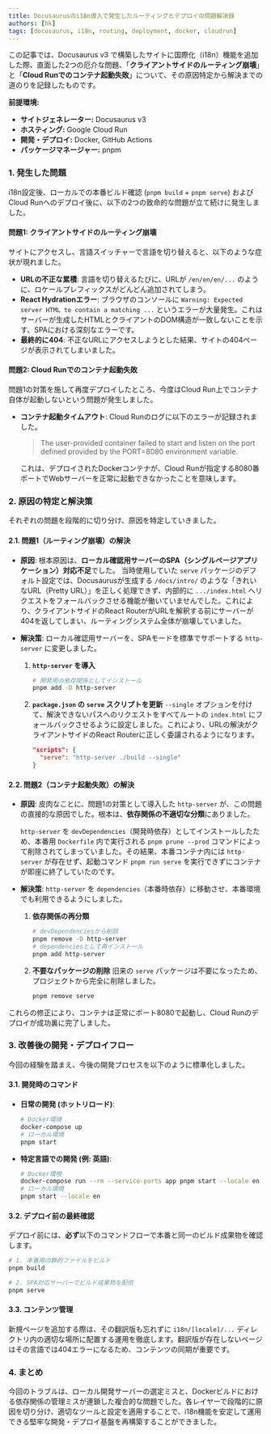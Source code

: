 ```yaml
---
title: Docusaurusのi18n導入で発生したルーティングとデプロイの問題解決録
authors: [hk]
tags: [docusaurus, i18n, routing, deployment, docker, cloudrun]
---
```


この記事では、Docusaurus v3 で構築したサイトに国際化（i18n）機能を追加した際、直面した2つの厄介な問題、「**クライアントサイドのルーティング崩壊**」と「**Cloud Runでのコンテナ起動失敗**」について、その原因特定から解決までの道のりを記録したものです。

**前提環境:**

*   **サイトジェネレーター:** Docusaurus v3
*   **ホスティング:** Google Cloud Run
*   **開発・デプロイ:** Docker, GitHub Actions
*   **パッケージマネージャー:** pnpm

<!-- truncate -->

### 1. 発生した問題

i18n設定後、ローカルでの本番ビルド確認 (`pnpm build` + `pnpm serve`) およびCloud Runへのデプロイ後に、以下の2つの致命的な問題が立て続けに発生しました。

#### 問題1: クライアントサイドのルーティング崩壊

サイトにアクセスし、言語スイッチャーで言語を切り替えると、以下のような症状が現れました。

*   **URLの不正な累積**: 言語を切り替えるたびに、URLが `/en/en/en/...` のように、ロケールプレフィックスがどんどん追加されてしまう。
*   **React Hydrationエラー**: ブラウザのコンソールに `Warning: Expected server HTML to contain a matching ...` というエラーが大量発生。これはサーバーが生成したHTMLとクライアントのDOM構造が一致しないことを示す、SPAにおける深刻なエラーです。
*   **最終的に404**: 不正なURLにアクセスしようとした結果、サイトの404ページが表示されてしまいました。

#### 問題2: Cloud Runでのコンテナ起動失敗

問題1の対策を施して再度デプロイしたところ、今度はCloud Run上でコンテナ自体が起動しないという問題が発生しました。

*   **コンテナ起動タイムアウト**: Cloud Runのログに以下のエラーが記録されました。
    > The user-provided container failed to start and listen on the port defined provided by the PORT=8080 environment variable.

    これは、デプロイされたDockerコンテナが、Cloud Runが指定する8080番ポートでWebサーバーを正常に起動できなかったことを意味します。

### 2. 原因の特定と解決策

それぞれの問題を段階的に切り分け、原因を特定していきました。

#### 2.1. 問題1（ルーティング崩壊）の解決

*   **原因**:
    根本原因は、**ローカル確認用サーバーのSPA（シングルページアプリケーション）対応不足**でした。
    当時使用していた `serve` パッケージのデフォルト設定では、Docusaurusが生成する `/docs/intro/` のような「きれいなURL（Pretty URL）」を正しく処理できず、内部的に `.../index.html` へリクエストをフォールバックさせる機能が働いていませんでした。これにより、クライアントサイドのReact RouterがURLを解釈する前にサーバーが404を返してしまい、ルーティングシステム全体が崩壊していました。

*   **解決策**:
    ローカル確認用サーバーを、SPAモードを標準でサポートする `http-server` に変更しました。

    1.  **`http-server` を導入**
        ```bash
        # 開発用の依存関係としてインストール
        pnpm add -D http-server
        ```

    2.  **`package.json` の `serve` スクリプトを更新**
        `--single` オプションを付けて、解決できないパスへのリクエストをすべてルートの `index.html` にフォールバックさせるように設定しました。これにより、URLの解決がクライアントサイドのReact Routerに正しく委譲されるようになります。
        ```json:package.json
        "scripts": {
          "serve": "http-server ./build --single"
        }
        ```

#### 2.2. 問題2（コンテナ起動失敗）の解決

*   **原因**:
    皮肉なことに、問題1の対策として導入した `http-server` が、この問題の直接的な原因でした。根本は、**依存関係の不適切な分類**にありました。

    `http-server` を `devDependencies`（開発時依存）としてインストールしたため、本番用 `Dockerfile` 内で実行される `pnpm prune --prod` コマンドによって削除されてしまっていました。その結果、本番コンテナ内には `http-server` が存在せず、起動コマンド `pnpm run serve` を実行できずにコンテナが即座に終了していたのです。

*   **解決策**:
    `http-server` を `dependencies`（本番時依存）に移動させ、本番環境でも利用できるようにしました。

    1.  **依存関係の再分類**
        ```bash
        # devDependenciesから削除
        pnpm remove -D http-server
        # dependenciesとして再インストール
        pnpm add http-server
        ```
    2.  **不要なパッケージの削除**
        旧来の `serve` パッケージは不要になったため、プロジェクトから完全に削除しました。
        ```bash
        pnpm remove serve
        ```

これらの修正により、コンテナは正常にポート8080で起動し、Cloud Runのデプロイが成功裏に完了しました。

### 3. 改善後の開発・デプロイフロー

今回の経験を踏まえ、今後の開発プロセスを以下のように標準化しました。

#### 3.1. 開発時のコマンド

*   **日常の開発 (ホットリロード)**:
    ```bash
    # Docker環境
    docker-compose up
    # ローカル環境
    pnpm start
    ```
*   **特定言語での開発 (例: 英語)**:
    ```bash
    # Docker環境
    docker-compose run --rm --service-ports app pnpm start --locale en --host 0.0.0.0
    # ローカル環境
    pnpm start --locale en
    ```

#### 3.2. デプロイ前の最終確認

デプロイ前には、**必ず**以下のコマンドフローで本番と同一のビルド成果物を確認します。
```bash
# 1. 本番用の静的ファイルをビルド
pnpm build

# 2. SPA対応サーバーでビルド成果物を配信
pnpm serve
```

#### 3.3. コンテンツ管理

新規ページを追加する際は、その翻訳版も忘れずに `i18n/[locale]/...` ディレクトリ内の適切な場所に配置する運用を徹底します。翻訳版が存在しないページはその言語では404エラーになるため、コンテンツの同期が重要です。

### 4. まとめ

今回のトラブルは、ローカル開発サーバーの選定ミスと、Dockerビルドにおける依存関係の管理ミスが連鎖した複合的な問題でした。各レイヤーで段階的に原因を切り分け、適切なツールと設定を適用することで、i18n機能を安定して運用できる堅牢な開発・デプロイ基盤を再構築することができました。
